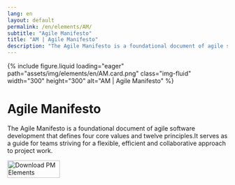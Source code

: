 ```yaml
---
lang: en
layout: default
permalink: /en/elements/AM/
subtitle: "Agile Manifesto"
title: "AM | Agile Manifesto"
description: "The Agile Manifesto is a foundational document of agile software development that defines four core values and twelve principles.It serves as a guide for teams striving for a flexible, efficient and collaborative approach to project work."
---
```


{% include figure.liquid loading="eager" path="assets/img/elements/en/AM.card.png" class="img-fluid" width="300" height="300" alt="AM | Agile Manifesto" %}

# Agile Manifesto

The Agile Manifesto is a foundational document of agile software development that defines four core values and twelve principles.It serves as a guide for teams striving for a flexible, efficient and collaborative approach to project work.

<a href="https://apps.apple.com/app/apple-store/id6738084498?pt=127441684&ct=website&mt=8">
  <img src="{{ "assets/img/en/appstore.png" | relative_url }}" width="120" height="40" alt="Download PM Elements">
</a>
